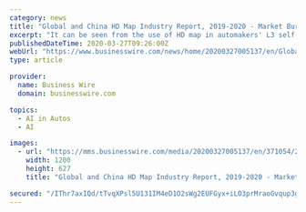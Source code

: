```yaml
---
category: news
title: "Global and China HD Map Industry Report, 2019-2020 - Market Burgeoning with the Roll-out of L3 Autonomous Vehicles - ResearchAndMarkets.com"
excerpt: "It can be seen from the use of HD map in automakers' L3 self-driving cars to be soon mass-produced that the map leaders like Amap, Baidu Map, NavInfo and eMapgo stay ahead in HD map application. In addition to HD map services for third parties, more companies applied in 2019 to be the eligible providers of electronic navigation mapping with ..."
publishedDateTime: 2020-03-27T09:26:00Z
webUrl: "https://www.businesswire.com/news/home/20200327005137/en/Global-China-HD-Map-Industry-Report-2019-2020"
type: article

provider:
  name: Business Wire
  domain: businesswire.com

topics:
  - AI in Autos
  - AI

images:
  - url: "https://mms.businesswire.com/media/20200327005137/en/371054/23/ResearchAndMarkets_800px.jpg"
    width: 1200
    height: 627
    title: "Global and China HD Map Industry Report, 2019-2020 - Market Burgeoning with the Roll-out of L3 Autonomous Vehicles - ResearchAndMarkets.com"

secured: "/IThr7axIQd/tTvqXPsl5U131IM4eD1O2sWg2EUFGyx+iLO3prMraoGvqup3gDBUUt6CgEsMqoL2sCJnPBtN0RgbHCznDmJVz+bPuMtXTH6rjc8nbw5dLnG3PQNPEJVManInZUwHKczDM2bp2W266WTbGAmAwalrGKmV8p2FEfRvWUQo2UeFTUMIH+A9XdhcFA7D168yH9CTqfKKj+97rciZvk7bLRuqCbltEuAA1LNENI60TkxsX7EZRFvwfO9nqBLmWPmtHVYmx02ilGm973uJAovrkQDukv+cmuZfEjsQMM/arOVVEhx2DBTq5e3LHs7blhArhntJKiDtVt0IYZ0y6Iz3nHO7Rf+/Z0ZEVewnqq+cRZi09OYcmQ6V2fMDgEM/U77XDr1tt+CQeREwJNcK8xV4OuhnvK3uXOHfJuOXD5mtIORgNHmqwvkppRGBrJgy1yy6jypYQ98RSCMRX3wesm0uIZx8Bx19g0AoIs0=;UU2rttFjp12lmKTKkvnokA=="
---
```


